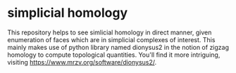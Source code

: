 # simplicial homology
This repository helps to see simlicial homology in direct manner, given enumeration of faces which are in simplicial complexes of interest. This mainly makes use of python library named dionysus2 in the notion of zigzag homology to compute topological quantities. You'll find it more intriguing, visiting https://www.mrzv.org/software/dionysus2/.

